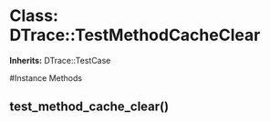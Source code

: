 # Class: DTrace::TestMethodCacheClear
**Inherits:** DTrace::TestCase
    




#Instance Methods
## test_method_cache_clear() [](#method-i-test_method_cache_clear)

